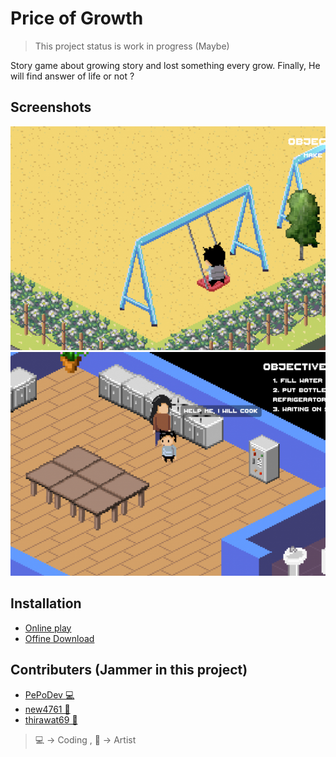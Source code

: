 # Price of Growth

> This project status is work in progress (Maybe)

Story game about growing story and lost something every grow. Finally, He will find answer of life or not ?

## Screenshots

![Chapter 1 - 1 - Playground](screenshots/screenshot-chapter-1-1-playground.png)
![Chapter 1 - 2 - Home](screenshots/screenshot-chapter-1-2-home.png)

## Installation

- [Online play](https://pepodev.itch.io/price-of-growth)
- [Offine Download](https://github.com/PePoDev/game-price-of-growth-ggj-21/releases)

## Contributers (Jammer in this project)

- [PePoDev 💻](https://github.com/PePoDev)
- [new4761 🎨](https://github.com/new4761)
- [thirawat69 🎨](https://github.com/thirawat69)

> 💻 -> Coding , 🎨 -> Artist
